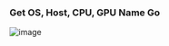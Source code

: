 ### Get OS, Host, CPU, GPU Name Go

![image](https://user-images.githubusercontent.com/63460549/206903296-f976afa6-754a-422b-9fe5-9aa2f4878eac.png)